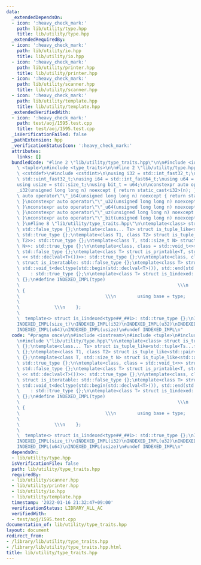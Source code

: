 ```yaml
---
data:
  _extendedDependsOn:
  - icon: ':heavy_check_mark:'
    path: lib/utility/type.hpp
    title: lib/utility/type.hpp
  _extendedRequiredBy:
  - icon: ':heavy_check_mark:'
    path: lib/utility/io.hpp
    title: lib/utility/io.hpp
  - icon: ':heavy_check_mark:'
    path: lib/utility/printer.hpp
    title: lib/utility/printer.hpp
  - icon: ':heavy_check_mark:'
    path: lib/utility/scanner.hpp
    title: lib/utility/scanner.hpp
  - icon: ':heavy_check_mark:'
    path: lib/utility/template.hpp
    title: lib/utility/template.hpp
  _extendedVerifiedWith:
  - icon: ':heavy_check_mark:'
    path: test/aoj/1595.test.cpp
    title: test/aoj/1595.test.cpp
  _isVerificationFailed: false
  _pathExtension: hpp
  _verificationStatusIcon: ':heavy_check_mark:'
  attributes:
    links: []
  bundledCode: "#line 2 \"lib/utility/type_traits.hpp\"\n\n#include <iostream>\n#include\
    \ <tuple>\n#include <type_traits>\n\n#line 2 \"lib/utility/type.hpp\"\n\n#include\
    \ <cstddef>\n#include <cstdint>\n\nusing i32 = std::int_fast32_t;\nusing u32 =\
    \ std::uint_fast32_t;\nusing i64 = std::int_fast64_t;\nusing u64 = std::uint_fast64_t;\n\
    using usize = std::size_t;\nusing bit_t = u64;\n\nconstexpr auto operator\"\"\
    _i32(unsigned long long n) noexcept { return static_cast<i32>(n); }\nconstexpr\
    \ auto operator\"\"_i64(unsigned long long n) noexcept { return static_cast<i64>(n);\
    \ }\nconstexpr auto operator\"\"_u32(unsigned long long n) noexcept { return static_cast<u32>(n);\
    \ }\nconstexpr auto operator\"\"_u64(unsigned long long n) noexcept { return static_cast<u64>(n);\
    \ }\nconstexpr auto operator\"\"_uz(unsigned long long n) noexcept { return static_cast<usize>(n);\
    \ }\nconstexpr auto operator\"\"_bit(unsigned long long n) noexcept { return static_cast<bit_t>(n);\
    \ }\n#line 8 \"lib/utility/type_traits.hpp\"\n\ntemplate<class> struct is_tuple_like:\
    \ std::false_type {};\ntemplate<class... Ts> struct is_tuple_like<std::tuple<Ts...>>:\
    \ std::true_type {};\ntemplate<class T1, class T2> struct is_tuple_like<std::pair<T1,\
    \ T2>>: std::true_type {};\ntemplate<class T, std::size_t N> struct is_tuple_like<std::array<T,\
    \ N>>: std::true_type {};\n\ntemplate<class, class = std::void_t<>> struct is_printable:\
    \ std::false_type {};\ntemplate<class T> struct is_printable<T, std::void_t<decltype(std::cout\
    \ << std::declval<T>())>>: std::true_type {};\n\ntemplate<class, class = std::void_t<>>\
    \ struct is_iteratable: std::false_type {};\ntemplate<class T> struct is_iteratable<T,\
    \ std::void_t<decltype(std::begin(std::declval<T>()), std::end(std::declval<T>()))>>\n\
    \    : std::true_type {};\n\ntemplate<class T> struct is_1indexed: std::false_type\
    \ {};\n#define INDEXED_IMPL(type)                                            \
    \                                                           \\\n    struct type##_##1\
    \ {                                                                          \
    \                                \\\n        using base = type;              \
    \                                                                            \
    \             \\\n    };                                                     \
    \                                                                      \\\n  \
    \  template<> struct is_1indexed<type##_##1>: std::true_type {};\nINDEXED_IMPL(int)\n\
    INDEXED_IMPL(size_t)\nINDEXED_IMPL(i32)\nINDEXED_IMPL(u32)\nINDEXED_IMPL(i64)\n\
    INDEXED_IMPL(u64)\nINDEXED_IMPL(usize)\n#undef INDEXED_IMPL\n"
  code: "#pragma once\n\n#include <iostream>\n#include <tuple>\n#include <type_traits>\n\
    \n#include \"lib/utility/type.hpp\"\n\ntemplate<class> struct is_tuple_like: std::false_type\
    \ {};\ntemplate<class... Ts> struct is_tuple_like<std::tuple<Ts...>>: std::true_type\
    \ {};\ntemplate<class T1, class T2> struct is_tuple_like<std::pair<T1, T2>>: std::true_type\
    \ {};\ntemplate<class T, std::size_t N> struct is_tuple_like<std::array<T, N>>:\
    \ std::true_type {};\n\ntemplate<class, class = std::void_t<>> struct is_printable:\
    \ std::false_type {};\ntemplate<class T> struct is_printable<T, std::void_t<decltype(std::cout\
    \ << std::declval<T>())>>: std::true_type {};\n\ntemplate<class, class = std::void_t<>>\
    \ struct is_iteratable: std::false_type {};\ntemplate<class T> struct is_iteratable<T,\
    \ std::void_t<decltype(std::begin(std::declval<T>()), std::end(std::declval<T>()))>>\n\
    \    : std::true_type {};\n\ntemplate<class T> struct is_1indexed: std::false_type\
    \ {};\n#define INDEXED_IMPL(type)                                            \
    \                                                           \\\n    struct type##_##1\
    \ {                                                                          \
    \                                \\\n        using base = type;              \
    \                                                                            \
    \             \\\n    };                                                     \
    \                                                                      \\\n  \
    \  template<> struct is_1indexed<type##_##1>: std::true_type {};\nINDEXED_IMPL(int)\n\
    INDEXED_IMPL(size_t)\nINDEXED_IMPL(i32)\nINDEXED_IMPL(u32)\nINDEXED_IMPL(i64)\n\
    INDEXED_IMPL(u64)\nINDEXED_IMPL(usize)\n#undef INDEXED_IMPL\n"
  dependsOn:
  - lib/utility/type.hpp
  isVerificationFile: false
  path: lib/utility/type_traits.hpp
  requiredBy:
  - lib/utility/scanner.hpp
  - lib/utility/printer.hpp
  - lib/utility/io.hpp
  - lib/utility/template.hpp
  timestamp: '2022-01-16 21:32:47+09:00'
  verificationStatus: LIBRARY_ALL_AC
  verifiedWith:
  - test/aoj/1595.test.cpp
documentation_of: lib/utility/type_traits.hpp
layout: document
redirect_from:
- /library/lib/utility/type_traits.hpp
- /library/lib/utility/type_traits.hpp.html
title: lib/utility/type_traits.hpp
---
```

